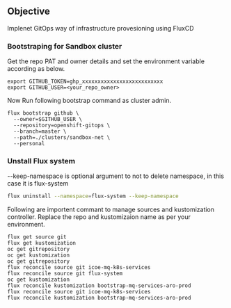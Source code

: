 ## Objective
Implenet GitOps way of infrastructure provesioning using FluxCD

### Bootstraping for Sandbox cluster 

Get the repo PAT and owner details and set the environment variable according as below.
````
export GITHUB_TOKEN=ghp_xxxxxxxxxxxxxxxxxxxxxxxxxx
export GITHUB_USER=<your_repo_owner>
````
Now Run following bootstrap command as cluster admin.

````
flux bootstrap github \
  --owner=$GITHUB_USER \
  --repository=openshift-gitops \
  --branch=master \
  --path=./clusters/sandbox-net \
  --personal
````


### Unstall Flux system 

--keep-namespace is optional argument to not to delete namespace, in this case it is flux-system
```bash
flux uninstall --namespace=flux-system --keep-namespace
```

Following are importent commant to manage sources and kustomization controller. Replace the repo and kustomizaion name as per your environment.

````
flux get source git
flux get kustomization
oc get gitrepository
oc get kustomization
oc get gitrepository
flux reconcile source git icoe-mq-k8s-services
flux reconcile source git flux-system
oc get kustomization
flux reconcile kustomization bootstrap-mq-services-aro-prod
flux reconcile source git icoe-mq-k8s-services
flux reconcile kustomization bootstrap-mq-services-aro-prod
````
